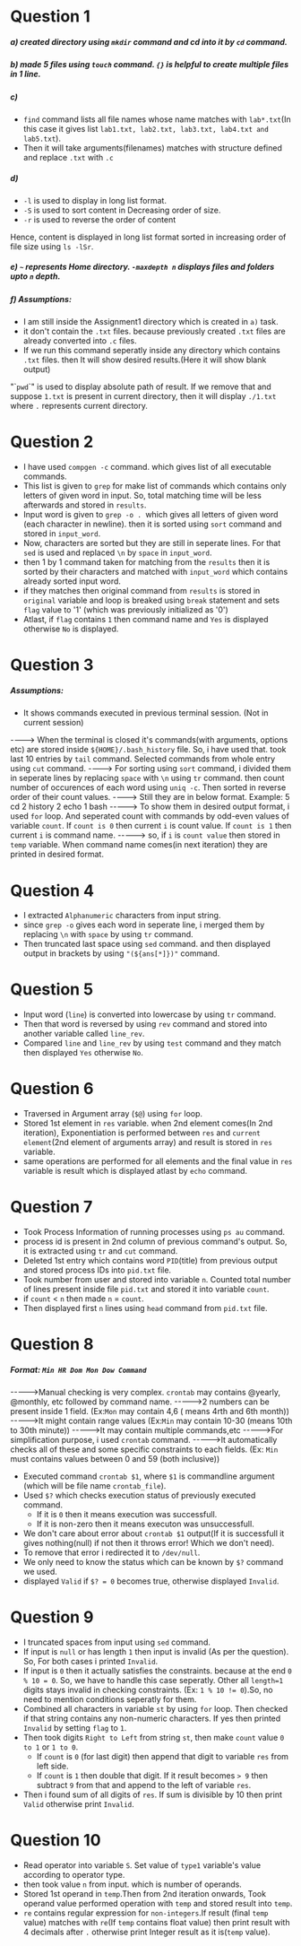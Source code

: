 # Question 1
##### a) created directory using `mkdir` command and cd into it by `cd` command.
##### b) made 5 files using `touch` command. `{}` is helpful to create multiple files in 1 line.
##### c) 
 - `find` command lists all file names whose name matches with `lab*.txt`(In this case it gives list `lab1.txt, lab2.txt, lab3.txt, lab4.txt and lab5.txt`).
 - Then it will take arguments(filenames) matches with structure defined and replace `.txt` with `.c`
##### d)
 - `-l` is used to display in long list format.
 - `-S` is used to sort content in Decreasing order of size.
 - `-r` is used to reverse the order of content

Hence, content is displayed in long list format sorted in increasing order of file size using `ls -lSr`.
##### e) `~` represents Home directory. `-maxdepth n` displays files and folders upto `n` depth.
##### f) Assumptions: 
 - I am still inside the Assignment1 directory which is created in `a)` task.
 - it don't contain the `.txt` files. because previously created `.txt` files  are already converted into `.c` files.
 - If we run this command seperatly inside any directory which contains `.txt` files. then It will show desired results.(Here it will show blank output) 

"\``pwd`\`" is used to display absolute path of result.
If we remove that and suppose `1.txt` is present in current directory, then it will display `./1.txt` where `.` represents current directory.

# Question 2
- I have used `compgen -c` command. which gives list of all executable commands.
- This list is given to `grep` for make list of commands which contains only letters of given word in input. So, total matching time will be less afterwards and stored in `results`.
- Input word is given to `grep -o . `which  gives all letters of given word (each character in newline). then it is sorted using `sort` command and stored in `input_word`.
- Now, characters are sorted but they are still in seperate lines. For that `sed` is used and replaced `\n` by `space` in `input_word`.
- then 1 by 1 command taken for matching from the   `results` then it is sorted by their characters and matched with `input_word` which contains already sorted input word.
- if they matches then original command from `results` is stored in `original` variable and loop is breaked using `break` statement and sets `flag` value to '1' (which was previously initialized as '0') 
- Atlast, if `flag` contains `1` then command name and `Yes` is displayed otherwise `No` is displayed.

# Question 3
##### Assumptions:
- It shows commands executed in previous terminal session. (Not in current session)

----> When the terminal is closed it's commands(with arguments, options etc) are stored inside `${HOME}/.bash_history` file. So, i have used that. took last 10 entries by `tail` command. Selected commands from whole entry using `cut` command.
----> For sorting using `sort` command, i divided them in seperate lines by replacing `space` with `\n` using `tr` command. then count number of occurences of each word using `uniq -c`. Then sorted in reverse order of their count values.
----> Still they are in below format.
Example: 5 cd
         2 history
         2 echo
         1 bash
-----> To show them in desired output format, i used `for` loop. And seperated count with commands by odd-even values of variable `count`. 
If `count is 0` then current `i` is count value. 
If `count is 1` then current `i` is command name.
-----> so, if `i` is `count value` then stored in `temp` variable. When command name comes(in next iteration) they are printed in desired format.

# Question 4
- I extracted `Alphanumeric` characters from input string.
- since `grep -o` gives each word in seperate line, i merged them by replacing `\n` with `space` by using `tr` command.
- Then truncated last space using `sed` command. and then displayed output in brackets by using `"(${ans[*]})"` command.

# Question 5
- Input word (`line`) is converted into lowercase by using `tr` command.
- Then that word is reversed by using `rev` command and stored into another variable called `line_rev`.
- Compared `line` and `line_rev` by using `test` command and they match then displayed `Yes` otherwise `No`.

# Question 6
 - Traversed in Argument array (`$@`) using `for` loop.
 - Stored 1st element in `res` variable. when 2nd element comes(In 2nd iteration), Exponentiation is performed between `res` and `current element`(2nd element of arguments array) and result is stored in `res` variable.
 - same operations are performed for all elements and the final value in `res` variable is result which is displayed atlast by `echo` command.

# Question 7
 - Took Process Information of running processes using `ps au` command.
 - process id is present in 2nd column of previous command's output. So, it is extracted using `tr` and `cut` command.
 - Deleted  1st entry which contains word `PID`(title) from previous output and stored process IDs into `pid.txt` file.
 - Took number from user and stored into variable `n`. Counted total number of lines present inside file `pid.txt` and stored it into variable `count`.
 - if `count` < `n` then made `n` = `count`.
 - Then displayed first `n` lines using `head` command from `pid.txt` file.

# Question 8
##### Format: `Min HR Dom Mon Dow Command`
----->Manual checking is very complex. `crontab` may contains @yearly, @monthly, etc followed by command name.
----->2 numbers can be present inside 1 field. (Ex:`Mon` may contain 4,6 ( means 4rth and 6th month))
----->It might contain range values (Ex:`Min` may contain 10-30 (means 10th to 30th minute))
----->It may contain multiple commands,etc
----->For simplification purpose, i used `crontab` command. 
----->It automatically checks all of these and some specific constraints to each fields.
      (Ex: `Min` must contains values between 0 and 59 (both inclusive)) 
 - Executed command `crontab $1`, where `$1` is commandline argument (which will be file name `crontab_file`).
 - Used `$?` which checks execution status of previously executed command.
   - If it is `0` then it means execution was successfull.
   - If it is non-zero then it means executon was unsuccessfull.
 - We don't care about error about `crontab $1` output(If it is successfull it gives nothing(null) if not then it throws error! Which we don't need).
 - To remove that error i redirected it to `/dev/null`.
 - We only need to know the status which can be known by `$?` command we used.
 - displayed `Valid` if `$? = 0` becomes true, otherwise displayed `Invalid`. 

# Question 9
 - I truncated spaces from input using `sed` command.
 - If input is `null` or has length `1` then input is invalid (As per the question). So, For both cases i printed `Invalid`. 
 - If input is `0` then it actually satisfies the constraints. because at the end `0 % 10 = 0`. So, we have to handle this case seperatly. Other all `length=1` digits
stays invalid in checking constraints. (Ex: `1 % 10 != 0`).So, no need to mention conditions seperatly for them.
 - Combined all characters in variable `st` by using `for` loop. Then checked if that string contains any non-numeric characters. If yes then printed `Invalid` by setting `flag` to `1`.
 - Then took digits `Right to Left` from string `st`, then make `count` value `0 to 1` or `1 to 0`.
   - If `count` is `0` (for last digit) then append that digit to variable `res` from left side.
   - If `count` is `1` then double that digit. If it result becomes `> 9` then subtract `9` from that and append to the left of variable `res`.
 - Then i found sum of all digits of `res`. If sum is divisible by 10 then print `Valid` otherwise print `Invalid`.

# Question 10
 - Read operator into variable `S`. Set value of `type1` variable's value according to operator type.
 - then took value `n` from input. which is number of operands.
 - Stored 1st operand in `temp`.Then from 2nd iteration onwards, Took operand value performed operation with `temp` and stored result into `temp`.
 - `re` contains regular expression for `non-integers`.If result (final `temp` value) matches with `re`(If `temp` contains float value) then print result with 4 decimals after `.` otherwise print Integer result as it is(`temp` value).
